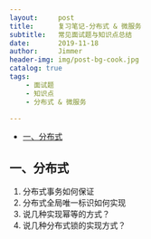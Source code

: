 ```yaml
---
layout:     post
title:      复习笔记-分布式 & 微服务
subtitle:   常见面试题与知识点总结
date:       2019-11-18
author:     Jimmer
header-img: img/post-bg-cook.jpg
catalog: true
tags:
    - 面试题
    - 知识点
    - 分布式 & 微服务

---
```

<!-- TOC -->

- [一、分布式](#%e4%b8%80%e5%88%86%e5%b8%83%e5%bc%8f)

<!-- /TOC -->
  
## 一、分布式
  
1. 分布式事务如何保证
2. 分布式全局唯一标识如何实现
3. 说几种实现幂等的方式？
4. 说几种分布式锁的实现方式？
  
  